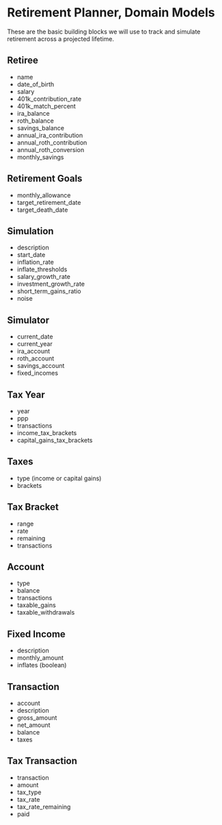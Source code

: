# Retirement Planner, Domain Models

These are the basic building blocks we will use to track and simulate retirement across a projected lifetime.

## Retiree

* name
* date_of_birth
* salary
* 401k_contribution_rate
* 401k_match_percent
* ira_balance
* roth_balance
* savings_balance
* annual_ira_contribution
* annual_roth_contribution
* annual_roth_conversion
* monthly_savings

## Retirement Goals

* monthly_allowance
* target_retirement_date
* target_death_date

## Simulation

* description
* start_date
* inflation_rate
* inflate_thresholds
* salary_growth_rate
* investment_growth_rate
* short_term_gains_ratio
* noise

## Simulator

* current_date
* current_year
* ira_account
* roth_account
* savings_account
* fixed_incomes

## Tax Year

* year
* ppp
* transactions
* income_tax_brackets
* capital_gains_tax_brackets

## Taxes

* type (income or capital gains)
* brackets

## Tax Bracket

* range
* rate
* remaining
* transactions

## Account

* type
* balance
* transactions
* taxable_gains
* taxable_withdrawals

## Fixed Income

* description
* monthly_amount
* inflates (boolean)

## Transaction

* account
* description
* gross_amount
* net_amount
* balance
* taxes

## Tax Transaction

* transaction
* amount
* tax_type
* tax_rate
* tax_rate_remaining
* paid
